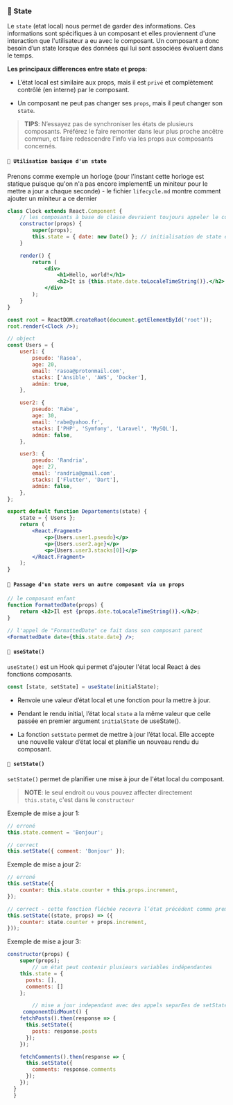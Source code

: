 <!-- TODO: working -->

### 🔵 State

Le `state` (etat local) nous permet de garder des informations. Ces informations sont spécifiques à un composant et elles proviennent d'une interaction que l'utilisateur a eu avec le composant. Un composant a donc besoin d’un state lorsque des données qui lui sont associées évoluent dans le temps.

**Les principaux differences entre state et props**:

- L’état local est similaire aux props, mais il est `privé` et complètement contrôlé (en interne) par le composant.

- Un composant ne peut pas changer ses `props`, mais il peut changer son `state`.

> **TIPS**: N’essayez pas de synchroniser les états de plusieurs composants. Préférez le faire remonter dans leur plus proche ancêtre commun, et faire redescendre l’info via les props aux composants concernés.

#### `📌 Utilisation basique d'un state`

Prenons comme exemple un horloge (pour l'instant cette horloge est statique puisque qu'on n'a pas encore implementE un miniteur pour le mettre a jour a chaque seconde) - le fichier `lifecycle.md` montre comment ajouter un miniteur a ce dernier

```jsx
class Clock extends React.Component {
	// les composants à base de classe devraient toujours appeler le constructeur de base avec props.
	constructor(props) {
		super(props);
		this.state = { date: new Date() }; // initialisation de state en ajoutant l'objet date
	}

	render() {
		return (
			<div>
				<h1>Hello, world!</h1>
				<h2>It is {this.state.date.toLocaleTimeString()}.</h2>
			</div>
		);
	}
}

const root = ReactDOM.createRoot(document.getElementById('root'));
root.render(<Clock />);
```

```jsx
// object
const Users = {
	user1: {
		pseudo: 'Rasoa',
		age: 20,
		email: 'rasoa@protonmail.com',
		stacks: ['Ansible', 'AWS', 'Docker'],
		admin: true,
	},

	user2: {
		pseudo: 'Rabe',
		age: 30,
		email: 'rabe@yahoo.fr',
		stacks: ['PHP', 'Symfony', 'Laravel', 'MySQL'],
		admin: false,
	},

	user3: {
		pseudo: 'Randria',
		age: 27,
		email: 'randria@gmail.com',
		stacks: ['Flutter', 'Dart'],
		admin: false,
	},
};

export default function Departements(state) {
	state = { Users };
	return (
		<React.Fragment>
			<p>{Users.user1.pseudo}</p>
			<p>{Users.user2.age}</p>
			<p>{Users.user3.stacks[0]}</p>
		</React.Fragment>
	);
}
```

#### `📌 Passage d'un state vers un autre composant via un props`

```jsx
// le composant enfant
function FormattedDate(props) {
	return <h2>Il est {props.date.toLocaleTimeString()}.</h2>;
}

// l'appel de "FormattedDate" ce fait dans son composant parent
<FormattedDate date={this.state.date} />;
```

#### `📌 useState()`

`useState()` est un Hook qui permet d'ajouter l'état local React à des fonctions composants.

```jsx
const [state, setState] = useState(initialState);
```

- Renvoie une valeur d’état local et une fonction pour la mettre à jour.

- Pendant le rendu initial, l’état local `state` a la même valeur que celle passée en premier argument `initialState` de useState().

- La fonction `setState` permet de mettre à jour l’état local. Elle accepte une nouvelle valeur d’état local et planifie un nouveau rendu du composant.

#### `📌 setState()`

`setState()` permet de planifier une mise à jour de l'état local du composant.

> **NOTE**: le seul endroit ou vous pouvez affecter directement `this.state`, c'est dans le `constructeur`

Exemple de mise a jour 1:

```jsx
// erroné
this.state.comment = 'Bonjour';

// correct
this.setState({ comment: 'Bonjour' });
```

Exemple de mise a jour 2:

```jsx
// erroné
this.setState({
	counter: this.state.counter + this.props.increment,
});

// correct - cette fonction fléchée recevra l’état précédent comme premier argument et les props au moment de la mise à jour comme second argument
this.setState((state, props) => ({
	counter: state.counter + props.increment,
}));
```

Exemple de mise a jour 3:

```jsx
constructor(props) {
    super(props);
		// un état peut contenir plusieurs variables indépendantes
    this.state = {
      posts: [],
      comments: []
    };

		// mise a jour independant avec des appels separEes de setState()
	 componentDidMount() {
    fetchPosts().then(response => {
      this.setState({
        posts: response.posts
      });
    });

    fetchComments().then(response => {
      this.setState({
        comments: response.comments
      });
    });
  }
  }
```
